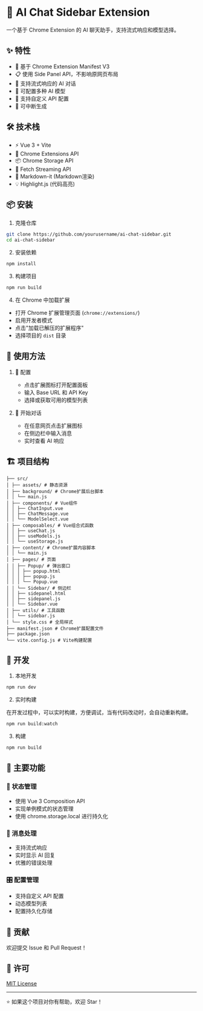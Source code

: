 # 🤖 AI Chat Sidebar Extension

一个基于 Chrome Extension 的 AI 聊天助手，支持流式响应和模型选择。

## ✨ 特性

- 🎯 基于 Chrome Extension Manifest V3
- 📋 使用 Side Panel API，不影响原网页布局
- 💬 支持流式响应的 AI 对话
- 🔄 可配置多种 AI 模型
- 🔑 支持自定义 API 配置
- 🔄 可中断生成

## 🛠️ 技术栈

- ⚡ Vue 3 + Vite
- 🧩 Chrome Extensions API
- 📦 Chrome Storage API
- 🌊 Fetch Streaming API
- 📄 Markdown-it (Markdown渲染)
- 💡 Highlight.js (代码高亮)

## 📦 安装

1. 克隆仓库

```bash
git clone https://github.com/yourusername/ai-chat-sidebar.git
cd ai-chat-sidebar
```

2. 安装依赖

```bash
npm install
```

3. 构建项目

```bash
npm run build
```

4. 在 Chrome 中加载扩展
- 打开 Chrome 扩展管理页面 (`chrome://extensions/`)
- 启用开发者模式
- 点击"加载已解压的扩展程序"
- 选择项目的 `dist` 目录

## 🚀 使用方法

1. 📝 配置
   - 点击扩展图标打开配置面板
   - 输入 Base URL 和 API Key
   - 选择或获取可用的模型列表

2. 💭 开始对话
   - 在任意网页点击扩展图标
   - 在侧边栏中输入消息
   - 实时查看 AI 响应

## 🏗️ 项目结构

```
├── src/
│ ├── assets/ # 静态资源
│ ├── background/ # Chrome扩展后台脚本
│ │ └── main.js
│ ├── components/ # Vue组件
│ │ ├── ChatInput.vue
│ │ ├── ChatMessage.vue
│ │ └── ModelSelect.vue
│ ├── composables/ # Vue组合式函数
│ │ ├── useChat.js
│ │ ├── useModels.js
│ │ └── useStorage.js
│ ├── content/ # Chrome扩展内容脚本
│ │ └── main.js
│ ├── pages/ # 页面
│ │ ├── Popup/ # 弹出窗口
│ │ │ ├── popup.html
│ │ │ ├── popup.js
│ │ │ └── Popup.vue
│ │ └── Sidebar/ # 侧边栏
│ │ ├── sidepanel.html
│ │ ├── sidepanel.js
│ │ └── Sidebar.vue
│ ├── utils/ # 工具函数
│ │ └── sidebar.js
│ └── style.css # 全局样式
├── manifest.json # Chrome扩展配置文件
├── package.json
└── vite.config.js # Vite构建配置
```

## 🔧 开发

1. 本地开发

```bash
npm run dev
```

2. 实时构建
   
在开发过程中，可以实时构建，方便调试，当有代码改动时，会自动重新构建。

```bash
npm run build:watch
```

3. 构建

```bash
npm run build
```


## 🎯 主要功能

### 🔄 状态管理
- 使用 Vue 3 Composition API
- 实现单例模式的状态管理
- 使用 chrome.storage.local 进行持久化

### 📡 消息处理
- 支持流式响应
- 实时显示 AI 回复
- 优雅的错误处理

### 🎛️ 配置管理
- 支持自定义 API 配置
- 动态模型列表
- 配置持久化存储

## 🤝 贡献

欢迎提交 Issue 和 Pull Request！

## 📄 许可

[MIT License](LICENSE)

---

⭐️ 如果这个项目对你有帮助，欢迎 Star！
